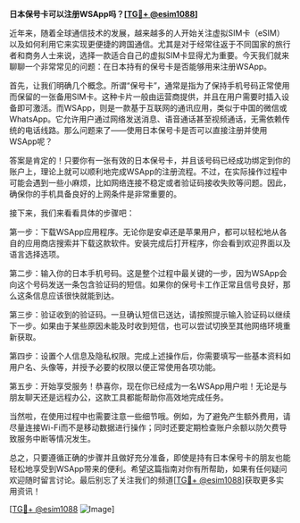 **日本保号卡可以注册WSApp吗？[[TG💪+ @esim1088](https://t.me/s/esim1088)]**

近年来，随着全球通信技术的发展，越来越多的人开始关注虚拟SIM卡（eSIM）以及如何利用它来实现更便捷的跨国通信。尤其是对于经常往返于不同国家的旅行者和商务人士来说，选择一款适合自己的虚拟SIM卡显得尤为重要。今天我们就来聊聊一个非常常见的问题：在日本持有的保号卡是否能够用来注册WSApp。

首先，让我们明确几个概念。所谓“保号卡”，通常是指为了保持手机号码正常使用而保留的一张备用SIM卡。这种卡片一般由运营商提供，并且在用户需要时插入设备即可激活。而WSApp，则是一款基于互联网的通讯应用，类似于中国的微信或WhatsApp。它允许用户通过网络发送消息、语音通话甚至视频通话，无需依赖传统的电话线路。那么问题来了——使用日本保号卡是否可以直接注册并使用WSApp呢？

答案是肯定的！只要你有一张有效的日本保号卡，并且该号码已经成功绑定到你的账户上，理论上就可以顺利地完成WSApp的注册流程。不过，在实际操作过程中可能会遇到一些小麻烦，比如网络连接不稳定或者验证码接收失败等问题。因此，确保你的手机具备良好的上网条件是非常重要的。

接下来，我们来看看具体的步骤吧：

第一步：下载WSApp应用程序。无论你是安卓还是苹果用户，都可以轻松地从各自的应用商店搜索并下载这款软件。安装完成后打开程序，你会看到欢迎界面以及语言选择选项。

第二步：输入你的日本手机号码。这是整个过程中最关键的一步，因为WSApp会向这个号码发送一条包含验证码的短信。如果你的保号卡工作正常且信号良好，那么这条信息应该很快就能到达。

第三步：验证收到的验证码。一旦确认短信已送达，请按照提示输入验证码以继续下一步。如果由于某些原因未能及时收到短信，也可以尝试切换至其他网络环境重新获取。

第四步：设置个人信息及隐私权限。完成上述操作后，你需要填写一些基本资料如用户名、头像等，并授予必要的权限以便正常使用各项功能。

第五步：开始享受服务！恭喜你，现在你已经成为一名WSApp用户啦！无论是与朋友聊天还是远程办公，这款工具都能帮助你高效地完成任务。

当然啦，在使用过程中也需要注意一些细节哦。例如，为了避免产生额外费用，请尽量连接Wi-Fi而不是移动数据进行操作；同时还要定期检查账户余额以防欠费导致服务中断等情况发生。

总之，只要遵循正确的步骤并且做好充分准备，即使是持有日本保号卡的朋友也能轻松地享受到WSApp带来的便利。希望这篇指南对你有所帮助，如果有任何疑问欢迎随时留言讨论。最后别忘了关注我们的频道[[TG💪+ @esim1088](https://t.me/s/esim1088)]获取更多实用资讯！

[[TG💪+ @esim1088](https://t.me/s/esim1088) ![Image](https://i.postimg.cc/4NQfJmqS/Snipaste-2025-05-13-00-14-12.png)]